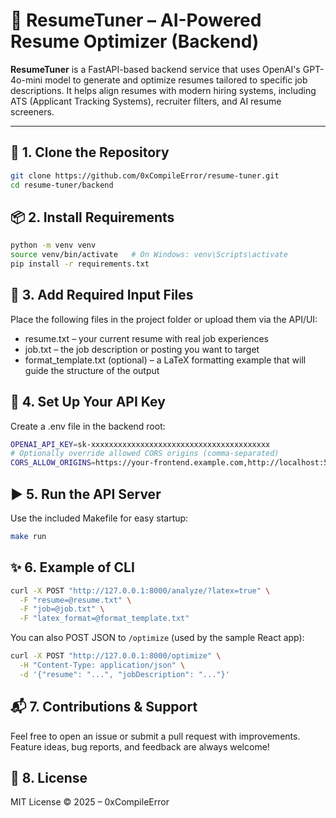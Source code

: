 # 🎯 ResumeTuner – AI-Powered Resume Optimizer (Backend)

**ResumeTuner** is a FastAPI-based backend service that uses OpenAI's GPT-4o-mini model to generate and optimize resumes tailored to specific job descriptions. It helps align resumes with modern hiring systems, including ATS (Applicant Tracking Systems), recruiter filters, and AI resume screeners.

---

## 📁 1. Clone the Repository

```bash
git clone https://github.com/0xCompileError/resume-tuner.git
cd resume-tuner/backend
```

## 📦 2. Install Requirements
```bash
python -m venv venv
source venv/bin/activate   # On Windows: venv\Scripts\activate
pip install -r requirements.txt
```

## 📝 3. Add Required Input Files
Place the following files in the project folder or upload them via the API/UI:

- resume.txt – your current resume with real job experiences
- job.txt – the job description or posting you want to target
- format_template.txt (optional) – a LaTeX formatting example that will guide the structure of the output

## 🔐 4. Set Up Your API Key
Create a .env file in the backend root:
```bash
OPENAI_API_KEY=sk-xxxxxxxxxxxxxxxxxxxxxxxxxxxxxxxxxxxxxxxx
# Optionally override allowed CORS origins (comma-separated)
CORS_ALLOW_ORIGINS=https://your-frontend.example.com,http://localhost:5173
```

## ▶️ 5. Run the API Server
Use the included Makefile for easy startup:
```bash
make run
```

## ✨ 6. Example of CLI
```bash 
curl -X POST "http://127.0.0.1:8000/analyze/?latex=true" \
  -F "resume=@resume.txt" \
  -F "job=@job.txt" \
  -F "latex_format=@format_template.txt"
```

You can also POST JSON to `/optimize` (used by the sample React app):

```bash
curl -X POST "http://127.0.0.1:8000/optimize" \
  -H "Content-Type: application/json" \
  -d '{"resume": "...", "jobDescription": "..."}'
```


## 📬 7. Contributions & Support
Feel free to open an issue or submit a pull request with improvements. Feature ideas, bug reports, and feedback are always welcome!

## 📄 8. License
MIT License © 2025 – 0xCompileError
